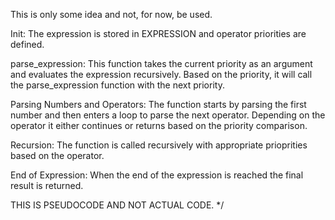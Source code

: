 This is only some idea and not, for now, be used.

Init:
The expression is stored in EXPRESSION and operator priorities are defined.

parse_expression:
This function takes the current priority as an argument and evaluates the expression recursively.
Based on the priority, it will call the parse_expression function with the next priority.

Parsing Numbers and Operators:
The function starts by parsing the first number and then enters a loop to parse the next operator.
Depending on the operator it either continues or returns based on the priority comparison.

Recursion:
The function is called recursively with appropriate prioprities based on the operator.

End of Expression: When the end of the expression is reached the final result is returned.

THIS IS PSEUDOCODE AND NOT ACTUAL CODE.
*/
